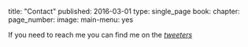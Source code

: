 title: "Contact"
published: 2016-03-01
type: single_page
book:
chapter:
page_number:
image:
main-menu: yes

If you need to reach me you can find me on the <a href="chipperdoodles.twitter.com">*tweeters*</a>
